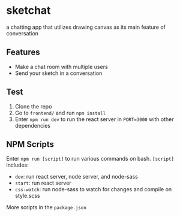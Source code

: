# sketchat
a chatting app that utilizes drawing canvas as its main feature of conversation

## Features

- Make a chat room with multiple users
- Send your sketch in a conversation

## Test

1. Clone the repo
2. Go to `frontend/` and run `npm install`
3. Enter `npm run dev` to run the react server in `PORT=3000` with other dependencies

## NPM Scripts
Enter `npm run [script]` to run various commands on bash. `[script]` includes:
- `dev`: run react server, node server, and node-sass
- `start`: run react server
- `css-watch`: run node-sass to watch for changes and compile on style.scss

More scripts in the `package.json`